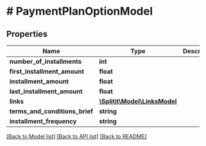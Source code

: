 # # PaymentPlanOptionModel

## Properties

Name | Type | Description | Notes
------------ | ------------- | ------------- | -------------
**number_of_installments** | **int** |  |
**first_installment_amount** | **float** |  |
**installment_amount** | **float** |  |
**last_installment_amount** | **float** |  |
**links** | [**\Splitit\Model\LinksModel**](LinksModel.md) |  | [optional]
**terms_and_conditions_brief** | **string** |  | [optional]
**installment_frequency** | **string** |  | [optional]

[[Back to Model list]](../../README.md#models) [[Back to API list]](../../README.md#endpoints) [[Back to README]](../../README.md)
